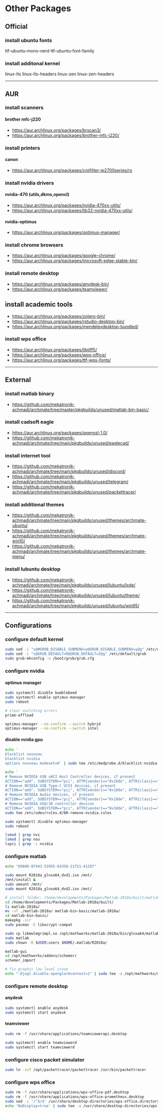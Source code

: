 # Other Packages

## Official

### install ubuntu fonts

ttf-ubuntu-mono-nerd
ttf-ubuntu-font-family

### install additonal kernel

linux-lts linux-lts-headers
linux-zen linux-zen-headers

--------------------------------------------------------------------------------

## AUR

### install scanners

#### brother mfc-j220

- https://aur.archlinux.org/packages/brscan3/
- https://aur.archlinux.org/packages/brother-mfc-j220/

### install printers

#### canon

- https://aur.archlinux.org/packages/cnijfilter-ip2700series/rs

### install nvidia drivers

#### nvidia-470 (utils,dkms,opencl)

- https://aur.archlinux.org/packages/nvidia-470xx-utils/
- https://aur.archlinux.org/packages/lib32-nvidia-470xx-utils/

#### nvidia-optimus

- https://aur.archlinux.org/packages/optimus-manager/

### install chrome browsers

- https://aur.archlinux.org/packages/google-chrome/
- https://aur.archlinux.org/packages/microsoft-edge-stable-bin/

### install remote desktop

- https://aur.archlinux.org/packages/anydesk-bin/
- https://aur.archlinux.org/packages/teamviewer/

## install academic tools

- https://aur.archlinux.org/packages/zotero-bin/
- https://aur.archlinux.org/packages/rstudio-desktop-bin/
- https://aur.archlinux.org/packages/mendeleydesktop-bundled/

### install wps office

- https://aur.archlinux.org/packages/libtiff5/
- https://aur.archlinux.org/packages/wps-office/
- https://aur.archlinux.org/packages/ttf-wps-fonts/

--------------------------------------------------------------------------------

## External

### install matlab binary

- https://github.com/mekatronik-achmadi/archmate/tree/master/pkgbuilds/unused/matlab-bin-basic/

### install cadsoft eagle

- https://aur.archlinux.org/packages/openssl-1.0/
- https://github.com/mekatronik-achmadi/archmate/tree/main/pkgbuilds/unused/eaglecad/

### install internet tool

- https://github.com/mekatronik-achmadi/archmate/tree/main/pkgbuilds/unused/discord/
- https://github.com/mekatronik-achmadi/archmate/tree/main/pkgbuilds/unused/telegram/
- https://github.com/mekatronik-achmadi/archmate/tree/main/pkgbuilds/unused/packettracer/

### install additional themes

- https://github.com/mekatronik-achmadi/archmate/tree/main/pkgbuilds/unused/themes/archmate-ubuntu/
- https://github.com/mekatronik-achmadi/archmate/tree/main/pkgbuilds/unused/themes/archmate-win10/
- https://github.com/mekatronik-achmadi/archmate/tree/main/pkgbuilds/unused/themes/archmate-menu/

### install lubuntu desktop

- https://github.com/mekatronik-achmadi/archmate/tree/main/pkgbuilds/unused/lubuntu/lxde/
- https://github.com/mekatronik-achmadi/archmate/tree/main/pkgbuilds/unused/lubuntu/theme/
- https://github.com/mekatronik-achmadi/archmate/tree/main/pkgbuilds/unused/lubuntu/win95/

--------------------------------------------------------------------------------

## Configurations

### configure default kernel

```sh
sudo sed -i "s@#GRUB_DISABLE_SUBMENU=y@GRUB_DISABLE_SUBMENU=y@g" /etc/default/grub
sudo sed -i "s@GRUB_DEFAULT=0@GRUB_DEFAULT=2@g" /etc/default/grub
sudo grub-mkconfig -o /boot/grub/grub.cfg
```

### configure nvidia

#### optimus manager

```sh
sudo systemctl disable bumblebeed
sudo systemctl enable optimus-manager
sudo reboot
```

```sh
# clear switching errors
prime-offload

optimus-manager --no-confirm --switch hybrid
optimus-manager --no-confirm --switch intel
```

#### disable nvidia gpu

```sh
echo '
blacklist nouveau
blacklist nvidia
options nouveau modeset=0' | sudo tee /etc/modprobe.d/blacklist-nvidia.conf

echo '
# Remove NVIDIA USB xHCI Host Controller devices, if present
ACTION=="add", SUBSYSTEM=="pci", ATTR{vendor}=="0x10de", ATTR{class}=="0x0c0330", ATTR{power/control}="auto", ATTR{remove}="1"
# Remove NVIDIA USB Type-C UCSI devices, if present
ACTION=="add", SUBSYSTEM=="pci", ATTR{vendor}=="0x10de", ATTR{class}=="0x0c8000", ATTR{power/control}="auto", ATTR{remove}="1"
# Remove NVIDIA Audio devices, if present
ACTION=="add", SUBSYSTEM=="pci", ATTR{vendor}=="0x10de", ATTR{class}=="0x040300", ATTR{power/control}="auto", ATTR{remove}="1"
# Remove NVIDIA VGA/3D controller devices
ACTION=="add", SUBSYSTEM=="pci", ATTR{vendor}=="0x10de", ATTR{class}=="0x03[0-9]*", ATTR{power/control}="auto", ATTR{remove}="1"' | \
sudo tee /etc/udev/rules.d/00-remove-nvidia.rules

sudo systemctl disable optimus-manager
sudo reboot

lsmod | grep nvi
lsmod | grep nou
lspci | grep -i nvidia
```

### configure matlab

```sh
echo "09806-07443-53955-64350-21751-41297"
```

```sh
sudo mount R2018a_glnxa64_dvd1.iso /mnt/
/mnt/install &
sudo umount /mnt/
sudo mount R2018a_glnxa64_dvd2.iso /mnt/
```

```sh
# install folder: /home/developments/Packages/Matlab-2018a/built/matlab-2018a/
cd /home/developments/Packages/Matlab-2018a/built/
ls matlab-2018a/
mv -vf ./matlab-2018a/ matlab-bin-basic/matlab-2018a/
cd matlab-bin-basic/
makepkg -sir
sudo pacman -S libxcrypt-compat
```

```sh
sudo cp libmwlmgrimpl.so /opt/mathworks/matlab-2018a/bin/glnxa64/matlab_startup_plugins/lmgrimpl/
sudo matlab
sudo chown -R $USER:users $HOME/.matlab/R2018a/
```

```sh
matlab-gui
cd /opt/mathworks/addons/schemer/
schemer_import
```

```sh
# fix graphic low level issue
echo "-Djogl.disable.openglarbcontext=1" | sudo tee -a /opt/mathworks/matlab-2018a/bin/glnxa64/java.opts
```

### configure remote desktop

#### anydesk

```sh
sudo systemctl enable anydesk
sudo systemctl start anydesk
```

#### teamviewer

```sh
sudo rm -f /usr/share/applications/teamviewerapi.desktop

sudo systemctl enable teamviewerd
sudo systemctl start teamviewerd
```

### configure cisco packet simulator

```sh
sudo ln -svf /opt/packettracer/packettracer /usr/bin/packettracer
```

### configure wps office

```sh
sudo rm -f /usr/share/applications/wps-office-pdf.desktop
sudo rm -f /usr/share/applications/wps-office-prometheus.desktop
sudo sed -i '/^$/d' /usr/share/desktop-directories/wps-office.directory
echo 'NoDisplay=true' | sudo tee -a /usr/share/desktop-directories/wps-office.directory
```


